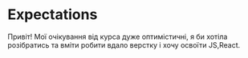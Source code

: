 # Expectations
Привіт! Мої очікування від курса дуже оптимістичні, я би хотіла розібратись та вміти робити вдало вeрстку i хочу освоїти JS,React.
